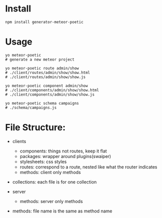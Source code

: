 # Install
```
npm install generator-meteor-poetic
```

# Usage
```
yo meteor-poetic
# generate a new meteor project

yo meteor-poetic route admin/show
# ./client/routes/admin/show/show.html
# ./client/routes/admin/show/show.js

yo meteor-poetic component admin/show
# ./client/components/admin/show/show.html
# ./client/components/admin/show/show.js

yo meteor-poetic schema campaigns
# ./schema/campaigns.js
```

# File Structure:
- clients
  - components:  things not routes, keep it flat
  - packages:    wrapper around plugins(swaiper)
  - stylesheets: css styles
  - routes:      correspond to a route, nested like what the router indicates
  - methods:     client only methods

- collections: each file is for one collection

- server
  - methods: server only methods

- methods: file name is the same as method name
